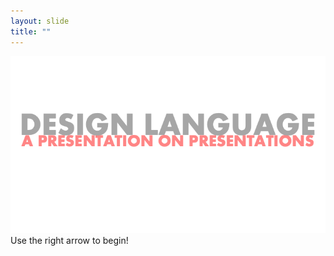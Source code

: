 ```yaml
---
layout: slide
title: ""
---
```


<img class="plain"  src="assets/images/Slide1.png"/>
Use the right arrow to begin!